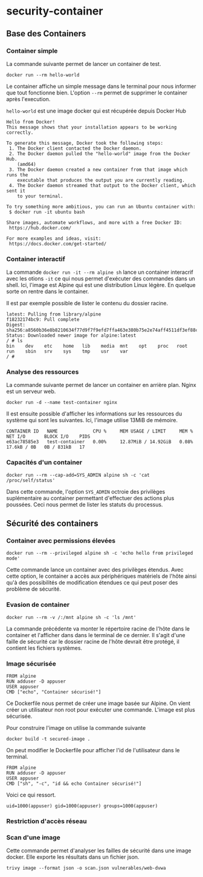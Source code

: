 # security-container

## Base des Containers

### Container simple

La commande suivante permet de lancer un container de test.

`docker run --rm hello-world`

Le container affiche un simple message dans le terminal pour nous informer que tout fonctionne bien. L'option `--rm` permet de supprimer le container après l'execution.

`hello-world` est une image docker qui est récupérée depuis Docker Hub

```
Hello from Docker!
This message shows that your installation appears to be working correctly.

To generate this message, Docker took the following steps:
 1. The Docker client contacted the Docker daemon.
 2. The Docker daemon pulled the "hello-world" image from the Docker Hub.
    (amd64)
 3. The Docker daemon created a new container from that image which runs the
    executable that produces the output you are currently reading.
 4. The Docker daemon streamed that output to the Docker client, which sent it
    to your terminal.

To try something more ambitious, you can run an Ubuntu container with:
 $ docker run -it ubuntu bash

Share images, automate workflows, and more with a free Docker ID:
 https://hub.docker.com/

For more examples and ideas, visit:
 https://docs.docker.com/get-started/
```

### Container interactif

La commande `docker run -it --rm alpine sh` lance un container interacrif avec les otions `-it` ce qui nous permet d'exécuter des commandes dans un shell. Ici, l'image est Alpine qui est une distribution Linux légère. En quelque sorte on rentre dans le container.

Il est par exemple possible de lister le contenu du dossier racine.

```
latest: Pulling from library/alpine
f18232174bc9: Pull complete 
Digest: sha256:a8560b36e8b8210634f77d9f7f9efd7ffa463e380b75e2e74aff4511df3ef88c
Status: Downloaded newer image for alpine:latest
/ # ls
bin    dev    etc    home   lib    media  mnt    opt    proc   root   run    sbin   srv    sys    tmp    usr    var
/ # 
```

### Analyse des ressources

La commande suivante permet de lancer un container en arrière plan. Nginx est un serveur web.

`docker run -d --name test-container nginx`

Il est ensuite possible d'afficher les informations sur les ressources du système qui sont les suivantes. Ici, l'image utilise 13MiB de mémoire.

```
CONTAINER ID   NAME             CPU %     MEM USAGE / LIMIT     MEM %     NET I/O       BLOCK I/O    PIDS
e63ac78585e3   test-container   0.00%     12.87MiB / 14.92GiB   0.08%     17.6kB / 0B   0B / 831kB   17
```

### Capacités d'un container

`docker run --rm --cap-add=SYS_ADMIN alpine sh -c 'cat /proc/self/status'`

Dans cette commande, l'option `SYS_ADMIN` octroie des privilèges suplémentaire au container permettant d'effectuer des actions plus poussées. Ceci nous permet de lister les statuts du processus.

## Sécurité des containers

### Container avec permissions élevées

`docker run --rm --privileged alpine sh -c 'echo hello from privileged mode'`
 
 Cette commande lance un container avec des privilèges étendus. Avec cette option, le container a accès aux périphériques matériels de l'hôte ainsi qu'à des possibilités de modification étendues ce qui peut poser des problème de sécurité.

 ### Evasion de container

 `docker run --rm -v /:/mnt alpine sh -c 'ls /mnt'`

 La commande précédente va monter le répertoire racine de l'hôte dans le container et l'afficher dans dans le terminal de ce dernier. Il s'agit d'une faille de sécurité car le dossier racine de l'hôte devrait être protégé, il contient les fichiers systèmes.

 ### Image sécurisée

 ```
FROM alpine
RUN adduser -D appuser
USER appuser
CMD ["echo", "Container sécurisé!"]
```

Ce Dockerfile nous permet de créer une image basée sur Alpine. On vient créer un utilisateur non root pour exécuter une commande. L'image est plus sécurisée.

Pour construire l'image on utilise la commande suivante

`docker build -t secured-image .`

On peut modifier le Dockerfile pour afficher l'id de l'utilisateur dans le terminal.

```
FROM alpine
RUN adduser -D appuser
USER appuser
CMD ["sh", "-c", "id && echo Container sécurisé!"]
```

Voici ce qui ressort.

```
uid=1000(appuser) gid=1000(appuser) groups=1000(appuser)
```

### Restriction d'accès réseau

### Scan d'une image

Cette commande permet d'analyser les failles de sécurité dans une image docker. Elle exporte les résultats dans un fichier json.

`trivy image --format json -o scan.json vulnerables/web-dvwa`

